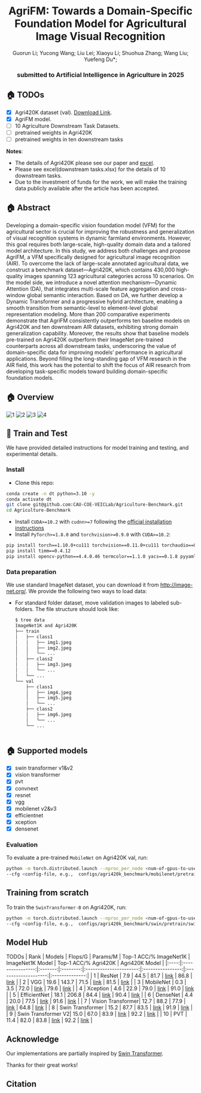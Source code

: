 <div align="center">

<h1>AgriFM: Towards a Domain-Specific Foundation Model for Agricultural Image Visual Recognition</h1> 

<div>
    <a>Guorun Li</a>;
    <a>Yucong Wang</a>;
    <a>Liu Lei</a>;
    <a>Xiaoyu Li</a>;
    <a>Shuohua Zhang</a>;
    <a>Wang Liu</a>;
    <a>Yuefeng Du*</a>;
</div>

<h3><strong>submitted to Artificial Intelligence in Agriculture in 2025</strong></h3>

</div>

## 🏠 TODOs
* [x] Agri420K dataset (val).    [Download Link](https://drive.google.com/drive/folders/1-EuB92O74W9MO_590YGsfAwipZbS6kQ7?usp=sharing).
* [x] AgriFM model.
* [ ] 10 Agriculture Downstream Task Datasets. 
* [ ] pretrained weights in Agri420K
* [ ] pretrained weights in ten downstream tasks

**Notes**:
- The details of Agri420K please see our paper and [excel](agri420k.xlsx).
- Please see excel(downstream tasks.xlsx) for the details of 10 downstream tasks.
- Due to the investment of funds for the work, we will make the training data publicly available after the article has been accepted.



## 🏠 Abstract
Developing a domain-specific vision foundation model (VFM) for the agricultural sector is crucial for improving the robustness and generalization of visual recognition systems in dynamic farmland environments. However, this goal requires both large-scale, high-quality domain data and a tailored model architecture. In this study, we address both challenges and propose AgriFM, a VFM specifically designed for agricultural image recognition (AIR). To overcome the lack of large-scale annotated agricultural data, we construct a benchmark dataset—Agri420K, which contains 430,000 high-quality images spanning 123 agricultural categories across 10 scenarios. On the model side, we introduce a novel attention mechanism—Dynamic Attention (DA), that integrates multi-scale feature aggregation and cross-window global semantic interaction. Based on DA, we further develop a Dynamic Transformer and a progressive hybrid architecture, enabling a smooth transition from semantic-level to element-level global representation modeling. More than 200 comparative experiments demonstrate that AgriFM consistently outperforms ten baseline models on Agri420K and ten downstream AIR datasets, exhibiting strong domain generalization capability. Moreover, the results show that baseline models pre-trained on Agri420K outperform their ImageNet pre-trained counterparts across all downstream tasks, underscoring the value of domain-specific data for improving models’ performance in agricultural applications. Beyond filling the long-standing gap of VFM research in the AIR field, this work has the potential to shift the focus of AIR research from developing task-specific models toward building domain-specific foundation models.

## 🏠 Overview
![1](figures/4.png)
![2](figures/123.png)
![3](figures/1.png)
![4](figures/3.png)


## 🎁 Train and Test
We have provided detailed instructions for model training and testing, and experimental details. 

### Install
- Clone this repo:

```bash
conda create -n dt python=3.10 -y
conda activate dt
git clone git@github.com:CAU-COE-VEICLab/Agriculture-Benchmark.git
cd Agriculture-Benchmark
```
- Install `CUDA>=10.2` with `cudnn>=7` following
  the [official installation instructions](https://docs.nvidia.com/cuda/cuda-installation-guide-linux/index.html)
- Install `PyTorch>=1.8.0` and `torchvision>=0.9.0` with `CUDA>=10.2`:

```bash
pip install torch==1.10.0+cu111 torchvision==0.11.0+cu111 torchaudio==0.10.0 -f https://download.pytorch.org/whl/torch_stable.html
pip install timm==0.4.12
pip install opencv-python==4.4.0.46 termcolor==1.1.0 yacs==0.1.8 pyyaml scipy
```


### Data preparation
We use standard ImageNet dataset, you can download it from http://image-net.org/. We provide the following two ways to
load data:

- For standard folder dataset, move validation images to labeled sub-folders. The file structure should look like:
  ```bash
  $ tree data
  ImageNet1K and Agri420K
  ├── train
  │   ├── class1
  │   │   ├── img1.jpeg
  │   │   ├── img2.jpeg
  │   │   └── ...
  │   ├── class2
  │   │   ├── img3.jpeg
  │   │   └── ...
  │   └── ...
  └── val
      ├── class1
      │   ├── img4.jpeg
      │   ├── img5.jpeg
      │   └── ...
      ├── class2
      │   ├── img6.jpeg
      │   └── ...
      └── ...
 
  ```

## 🏠 Supported models
* [x] swin transformer v1&v2
* [x] vision transformer
* [x] pvt 
* [x] convnext
* [x] resnet
* [x] vgg
* [x] mobilenet v2&v3
* [x] efficientnet
* [x] xception
* [x] densenet

### Evaluation

To evaluate a pre-trained `MobileNet` on Agri420K val, run:

```bash
python -m torch.distributed.launch --nproc_per_node <num-of-gpus-to-use>  main_agri420k.py --eval \
--cfg <config-file, e.g.,  configs/agri420k_benchmark/mobilenet/pretrain/mobilenetv2.yaml > --pretrained <checkpoint> --data-path <imagenet-path> 
```

## Training from scratch 

To train the `SwinTransformer-B` on Agri420K, run:

```bash
python -m torch.distributed.launch --nproc_per_node <num-of-gpus-to-use>  main.py \
--cfg <config-file, e.g.,  configs/agri420k_benchmark/swin/pretrain/swin_base_patch4_window7_224.yaml > --data-path <imagenet-path> [--batch-size <batch-size-per-gpu> --output <output-directory> --tag <job-tag>]
```

## Model Hub
TODOs
| Rank | Models           | Flops/G | Params/M | Top-1 ACC/% ImageNet1K | ImageNet1K Model | Top-1 ACC/% Agri420K | Agri420K Model |
|:----:|:----------------:|:-------:|:--------:|:----------------------:|:----------------:|:--------------------:|:--------------:|
|  1   | ResNet           |   7.9   |   44.5   |          81.7          |      [link]()    |          86.8        |     [link]()   |
|  2   | VGG              |  19.6   |  143.7   |          71.5          |      [link]()    |          81.5        |     [link]()   |
|  3   | MobileNet        |   0.3   |    3.5   |          72.0          |      [link]()    |          79.6        |     [link]()   |
|  4   | Xception         |   4.6   |   22.9   |          79.0          |      [link]()    |          91.0        |     [link]()   |
|  5   | EfficientNet     |  18.1   |  206.8   |          84.4          |      [link]()    |          90.4        |     [link]()   |
|  6   | DenseNet         |   4.4   |   20.0   |          77.5          |      [link]()    |          91.6        |     [link]()   |
|  7   | Vision Transformer|  12.7  |   88.2   |          77.9          |      [link]()    |          64.8        |     [link]()   |
|  8   | Swin Transformer |  15.2   |   87.7   |          83.5          |      [link]()    |          91.9        |     [link]()   |
|  9   | Swin Transformer V2| 15.0  |   67.0   |          83.9          |      [link]()    |          92.2        |     [link]()   |
| 10   | PVT              |  11.4   |   82.0   |          83.8          |      [link]()    |          92.2        |     [link]()   |



## Acknowledge

Our implementations are partially inspired by [Swin Transformer](https://github.com/microsoft/Swin-Transformer).

Thanks for their great works!


## Citation
